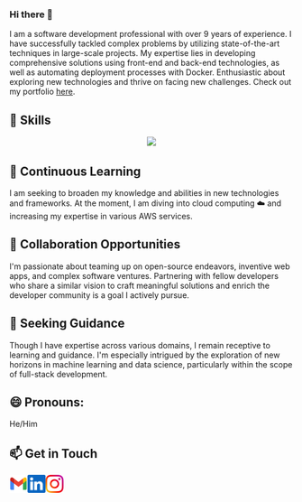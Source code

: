 ### Hi there 👋

I am a software development professional with over 9 years of experience. I have successfully tackled
complex problems by utilizing state-of-the-art techniques in large-scale projects. My expertise lies in
developing comprehensive solutions using front-end and back-end technologies, as well as
automating deployment processes with Docker. Enthusiastic about exploring new technologies and
thrive on facing new challenges. Check out my portfolio [here](https://abduljabbarbcs.github.io/portfolio/).

## 🚀 Skills

<p align="center">
  <a href="https://skillicons.dev">
    <img src="https://skillicons.dev/icons?i=js,ts,nodejs,python,react,vue,nuxtjs,nextjs,html,css,mysql,postgres,tailwind,redis,docker,mongodb,grafana,jenkins,adonis,nestjs,laravel,django,fastapi&perline=12" />
  </a>
</p>

## 🌱 Continuous Learning

I am seeking to broaden my knowledge and abilities in new technologies and frameworks. At the moment, I am diving into cloud computing ☁️ and increasing my expertise in various AWS services.

## 🤝 Collaboration Opportunities

I'm passionate about teaming up on open-source endeavors, inventive web apps, and complex software ventures. Partnering with fellow developers who share a similar vision to craft meaningful solutions and enrich the developer community is a goal I actively pursue.

## 🤔 Seeking Guidance

Though I have expertise across various domains, I remain receptive to learning and guidance. I'm especially intrigued by the exploration of new horizons in machine learning and data science, particularly within the scope of full-stack development.

## 😄 Pronouns:

He/Him

## 📫 Get in Touch

<a href="mailto:m.jabbar.bcs@gmail.com">
  <img height="32" align="left" alt="Mail" src="icons/gmail.png" />
</a>

<a href="https://www.linkedin.com/in/muhammad-jabbar">
  <img height="32" align="left" alt="LinkedIn" src="icons/linkedin.png" />
</a>

<a href="https://www.instagram.com/jabbar_tiwana/">
  <img height="32" align="left" alt="Instagram" src="icons/instagram.png" />
</a>
<!--
**abduljabbarbcs/abduljabbarbcs** is a ✨ _special_ ✨ repository because its `README.md` (this file) appears on your GitHub profile.

Here are some ideas to get you started:

- 🔭 I’m currently working on ...
- 🌱 I’m currently learning ...
- 👯 I’m looking to collaborate on ...
- 🤔 I’m looking for help with ...
- 💬 Ask me about ...
- 📫 How to reach me: ...
- 😄 Pronouns: ...
- ⚡ Fun fact: ...
-->
